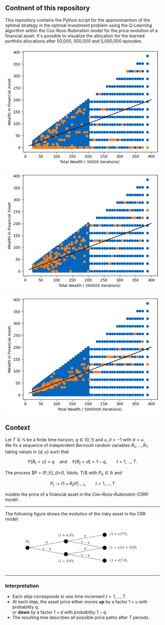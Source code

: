 ## Contnent of this repository
This repository contains the Python script for the approximantion of the optimal strategy in the optimal investment problem using the Q-Learning
 algorithm within the Cox-Ross-Rubinstein model for the price evolution of a financial asset. It's possible to visualize the allocation for the learned portfolio allocations after 50,000, 500,000 and 5,000,000 episodes.

![50,000 episodes](50_000.png)

![500,000 episodes](500_000.png)

![5,000,000 episodes](5_000_000.png)




## Context
Let $T \in \mathbb{N}$ be a finite time horizon, $q \in (0,1)$ and $u, d > -1$ with $d < u$.  
We fix a sequence of independent Bernoulli random variables $R_1, \ldots, R_T$ taking values in $\{d, u\}$ such that

$$
\mathbb{P}[R_t = u] = q \quad \text{and} \quad \mathbb{P}[R_t = d] = 1 - q, 
\qquad t = 1, \ldots, T.
$$

The process $P = (P_t\)_{t=0, \ldots, T}$ with $P_0 \in \mathbb{R}$ and

$$
P_t := (1 + R_t) P_{t-1}, 
\qquad t = 1, \ldots, T
$$

models the price of a financial asset in the *Cox–Ross–Rubinstein (CRR)* model.

---

The following figure shows the evolution of the risky asset in the CRR model:
![CRR Model Tree (right for the image to prof. Knochenhauer](crr_model.png)

---

### Interpretation

- Each step corresponds to one time increment $t = 1, \ldots, T$.  
- At each step, the asset price either moves **up** by a factor $1 + u$ with probability $q$,  
  or **down** by a factor $1 + d$ with probability $1 - q$.  
- The resulting tree describes all possible price paths after $T$ periods.
